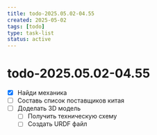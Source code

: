 ```yaml
---
title: todo-2025.05.02-04.55
created: 2025-05-02
tags: [todo]
type: task-list
status: active
---
```


#  todo-2025.05.02-04.55

- [x] Найди механика
- [ ] Составь список поставщиков китая
- [ ] Доделать 3D модель
	- [ ] Получить техническую схему
	- [ ] Создать URDF файл
